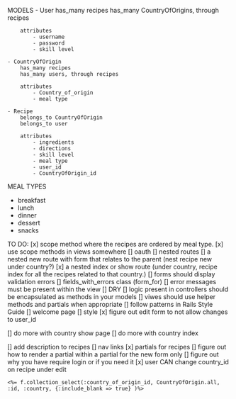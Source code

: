 MODELS
    - User
        has_many recipes
        has_many CountryOfOrigins, through recipes

        attributes
            - username
            - password
            - skill level

    - CountryOfOrigin
        has_many recipes
        has_many users, through recipes

        attributes
            - Country_of_origin
            - meal type

    - Recipe
        belongs_to CountryOfOrigin
        belongs_to user

        attributes
            - ingredients
            - directions
            - skill level
            - meal type
            - user_id
            - CountryOfOrigin_id

MEAL TYPES 
- breakfast
- lunch
- dinner
- dessert
- snacks


TO DO:
[x] scope method where the recipes are ordered by meal type.
[x] use scope methods in views somewhere
[] oauth
[] nested routes
    [] a nested new route with form that relates to the parent (nest recipe new under country?)
    [x] a nested index or show route (under country, recipe index for all the recipes related to that country.)
[] forms should display validation errors
    [] fields_with_errors class (form_for)
    [] error messages must be present within the view
[] DRY
    [] logic present in controllers should be encapsulated as methods in your models
    [] viwes should use helper methods and partials when appropriate
    [] follow patterns in Rails Style Guide
[] welcome page
[] style
[x] figure out edit form to not allow changes to user_id

[] do more with country show page
[] do more with country index

[] add description to recipes 
[] nav links
[x] partials for recipes
    [] figure out how to render a partial within a partial for the new form only
[] figure out why you have require login or if you need it
[x] user CAN change country_id on recipe under edit


    

    <%= f.collection_select(:country_of_origin_id, CountryOfOrigin.all, :id, :country, {:include_blank => true} )%>